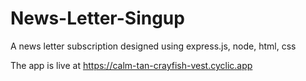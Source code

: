 # News-Letter-Singup
A news letter subscription designed using express.js, node, html, css


The app is live at https://calm-tan-crayfish-vest.cyclic.app
